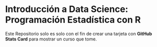 # Introducción a Data Science: Programación Estadística con R

Este Repositorio solo es solo con el fin de crear una tarjeta con **GitHub Stats Card** para mostrar un curso que tome.
